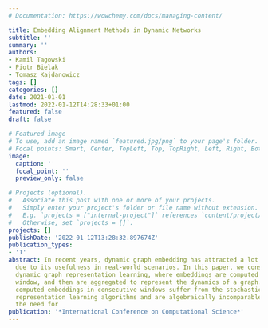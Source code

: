 ```yaml
---
# Documentation: https://wowchemy.com/docs/managing-content/

title: Embedding Alignment Methods in Dynamic Networks
subtitle: ''
summary: ''
authors:
- Kamil Tagowski
- Piotr Bielak
- Tomasz Kajdanowicz
tags: []
categories: []
date: 2021-01-01
lastmod: 2022-01-12T14:28:33+01:00
featured: false
draft: false

# Featured image
# To use, add an image named `featured.jpg/png` to your page's folder.
# Focal points: Smart, Center, TopLeft, Top, TopRight, Left, Right, BottomLeft, Bottom, BottomRight.
image:
  caption: ''
  focal_point: ''
  preview_only: false

# Projects (optional).
#   Associate this post with one or more of your projects.
#   Simply enter your project's folder or file name without extension.
#   E.g. `projects = ["internal-project"]` references `content/project/deep-learning/index.md`.
#   Otherwise, set `projects = []`.
projects: []
publishDate: '2022-01-12T13:28:32.897674Z'
publication_types:
- '1'
abstract: In recent years, dynamic graph embedding has attracted a lot of attention
  due to its usefulness in real-world scenarios. In this paper, we consider discrete-time
  dynamic graph representation learning, where embeddings are computed for each time
  window, and then are aggregated to represent the dynamics of a graph. However, independently
  computed embeddings in consecutive windows suffer from the stochastic nature of
  representation learning algorithms and are algebraically incomparable. We underline
  the need for
publication: '*International Conference on Computational Science*'
---
```

